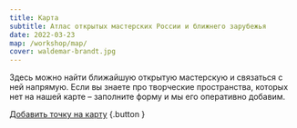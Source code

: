 ```yaml
---
title: Карта
subtitle: Атлас открытых мастерских России и ближнего зарубежья
date: 2022-03-23
map: /workshop/map/
cover: waldemar-brandt.jpg
---
```


Здесь можно найти ближайшую открытую мастерскую и связаться с ней напрямую. Если вы знаете про творческие пространства, которых нет на нашей карте – заполните форму и мы его оперативно добавим.

[Добавить точку на карту](https://airtable.com/shrNRxukLifF40tf3) {.button }
